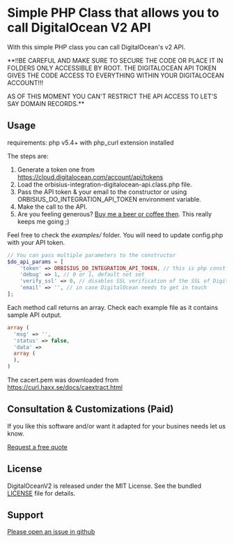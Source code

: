 Simple PHP Class that allows you to call DigitalOcean V2 API
============================================================

With this simple PHP class you can call DigitalOcean's v2 API.

**!!BE CAREFUL AND MAKE SURE TO SECURE THE CODE OR PLACE IT IN FOLDERS ONLY ACCESSIBLE BY ROOT. 
THE DIGITALOCEAN API TOKEN GIVES THE CODE ACCESS TO EVERYTHING WITHIN YOUR DIGITALOCEAN ACCOUNT!!!

AS OF THIS MOMENT YOU CAN'T RESTRICT THE API ACCESS TO LET'S SAY DOMAIN RECORDS.**


Usage
------------

requirements: php v5.4+ with php_curl extension installed

The steps are:

1. Generate a token one from https://cloud.digitalocean.com/account/api/tokens
2. Load the orbisius-integration-digitalocean-api.class.php file.
3. Pass the API token & your email to the constructor or using ORBISIUS_DO_INTEGRATION_API_TOKEN environment variable.
4. Make the call to the API.
5. Are you feeling generous? [Buy me a beer or coffee then](https://www.paypal.com/cgi-bin/webscr?cmd=_s-xclick&hosted_button_id=SS49ABSAHMMPG). This really keeps me going ;) 

Feel free to check the *examples/* folder. You will need to update config.php with your API token.


```php
// You can pass multiple parameters to the constructor
$do_api_params = [
	'token' => ORBISIUS_DO_INTEGRATION_API_TOKEN, // this is php const defined in config.php of the project.
	'debug' => 1, // 0 or 1, default not set
	'verify_ssl' => 0, // disables SSL verification of the SSL of DigitalOdean, default: checks for SSL
	'email' => '', // in case DigitalOcean needs to get in touch
];
```

Each method call returns an array. Check each example file as it contains sample API output.

```php
array (
  'msg' => '',
  'status' => false,
  'data' =>
  array (
  ),
)
```


The cacert.pem was downloaded from
https://curl.haxx.se/docs/caextract.html

Consultation & Customizations (Paid)
------------------------------------

If you like this software and/or want it adapted for your busines needs let us know.

[Request a free quote](https://orbisius.com/free-quote?utm_source=digitalocean-api)


License
-------

DigitalOceanV2 is released under the MIT License. See the bundled
[LICENSE](https://github.com/orbisius/orbisius-integration-digitalocean-api/blob/master/LICENSE) file for details.



Support
-------

[Please open an issue in github](https://github.com/orbisius/orbisius-integration-digitalocean-api/issues)

